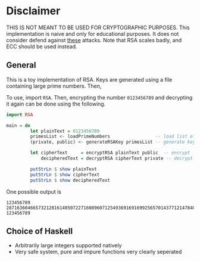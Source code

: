 # Disclaimer

THIS IS NOT MEANT TO BE USED FOR CRYPTOGRAPHIC PURPOSES. This implementation is naive and only for educational purposes. 
It does not consider defend against [these](http://en.wikipedia.org/wiki/RSA_%28cryptosystem%29#Attacks_against_plain_RSA)
attacks. Note that RSA scales badly, and ECC should be used instead.

## General

This is a toy implementation of RSA. Keys are generated using a file containing large prime numbers. Then, 

To use, import `RSA`. Then, encrypting the number `0123456789` and decrypting it again can be done using the following.

```haskell
import RSA

main = do
         let plainText = 0123456789
         primesList <- loadPrimeNumbers                 -- load list of primes
         (private, public) <- generateRSAKey primesList -- generate keys

         let cipherText     = encryptRSA plainText public  -- encrypt
             decipheredText = decryptRSA cipherText private -- decrypt

         putStrLn $ show plainText
         putStrLn $ show cipherText
         putStrLn $ show decipheredText
```

One possible output is

```
123456789
28716360466573212816140507227160896071254936916916992565701437712147840827172086840295534503452291831112126708177551905202700662825376899309838765076207820678592014757269191144865356746643576321071055950922765550493050235392521781774700826
123456789
```

## Choice of Haskell

  * Arbitrarily large integers supported natively
  * Very safe system, pure and impure functions very clearly seperated

